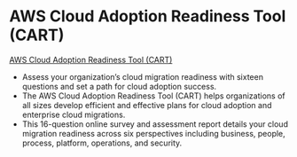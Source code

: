 # AWS Cloud Adoption Readiness Tool (CART)

[AWS Cloud Adoption Readiness Tool (CART)](https://cloudreadiness.amazonaws.com/#/cart)


- Assess your organization’s cloud migration readiness with sixteen questions and set a path for cloud adoption success.
- The AWS Cloud Adoption Readiness Tool (CART) helps organizations of all sizes develop efficient and effective plans for cloud adoption and enterprise cloud migrations. 
- This 16-question online survey and assessment report details your cloud migration readiness across six perspectives including business, people, process, platform, operations, and security.
